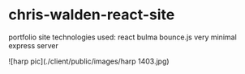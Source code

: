 # chris-walden-react-site
portfolio site 
technologies used:
  react
  bulma
  bounce.js
  very minimal express server


![harp pic](./client/public/images/harp 1403.jpg)